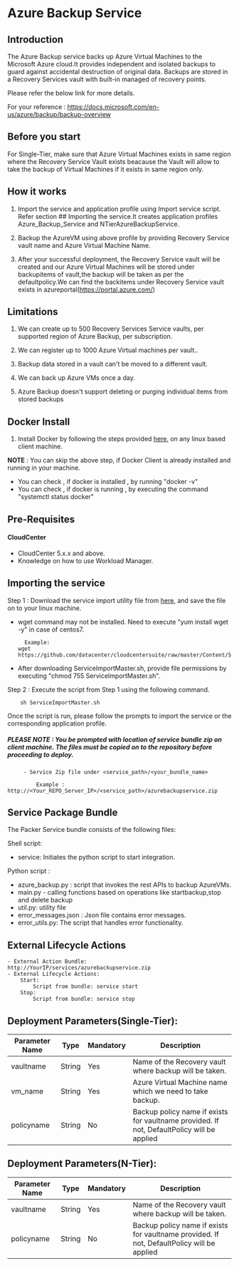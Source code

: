 # Azure Backup Service

   ## Introduction
   The Azure Backup service backs up Azure Virtual Machines to the Microsoft Azure cloud.It provides independent and isolated backups to 
   guard against accidental destruction of original data. Backups are stored in a Recovery Services vault with built-in managed of recovery points.
   
   Please refer the below link for more details.
   
   For your reference : https://docs.microsoft.com/en-us/azure/backup/backup-overview
	
## Before you start
 For Single-Tier, make sure that Azure Virtual Machines exists in same region where the Recovery Service Vault exists beacause the Vault 
 will allow to take the backup of Virtual Machines if it exists in same region only.
	
## How it works
   1. Import the service and application profile using Import service script. Refer 
   section ## Importing the service.It creates application profiles Azure_Backup_Service and NTierAzureBackupService.
   
   2. Backup the AzureVM  using above profile by providing Recovery Service vault name and Azure Virtual Machine Name.
   
   3. After your successful deployment, the Recovery Service vault will be created and our Azure Virtual Machines will 
   be stored under backupitems of vault,the backup will be taken as per the defaultpolicy.We can find the backitems under Recovery Service
   vault exists in azureportal(https://portal.azure.com/)
   
## Limitations
   1. We can create up to 500 Recovery Services Service
	  vaults, per supported region of Azure Backup, per subscription.
   
   2. We can register up to 1000 Azure Virtual machines per vault..
   
   3. Backup data stored in a vault can't be moved to a different vault.
   
   4. We can  back up Azure VMs once a day.
   
   5. Azure Backup doesn't support deleting or purging individual items from 
      stored backups
    
   ## Docker Install

1. Install Docker by following the steps provided [here](https://github.com/datacenter/cloudcentersuite/raw/master/Content/dockerimages/Steps%20for%20Installation%20of%20Docker%20CE%20on%20CentOS7_V2.docx), on any linux based client machine.

**NOTE** : You can skip the above step, if Docker Client is already installed and running in your machine. 
- You can check , if docker is installed , by running "docker -v"
- You can check , if docker is running , by executing the command "systemctl status docker"	
 	

## Pre-Requisites
#### CloudCenter
- CloudCenter 5.x.x and above.
- Knowledge on how to use Workload Manager. 
 

## Importing the service

Step 1 : Download the service import utility file  from [here](https://raw.githubusercontent.com/datacenter/cloudcentersuite/master/Content/Scripts/ServiceImportMaster.sh), and save the file on to your linux machine.
- wget command may not be installed. Need to execute "yum install wget -y" in case of centos7.

	    Example: 
      wget https://github.com/datacenter/cloudcentersuite/raw/master/Content/Scripts/ServiceImportMaster.sh
				
- After downloading ServiceImportMaster.sh, provide file permissions by executing "chmod 755 ServiceImportMaster.sh".

Step 2 : Execute the script from Step 1 using the following command.

        sh ServiceImportMaster.sh

Once the script is run, please follow the prompts to import the service or the corresponding application profile.

##### PLEASE NOTE : You be prompted with location of service bundle zip on client machine. The files must be copied on to the repository before proceeding to deploy.

         - Service Zip file under <service_path>/<your_bundle_name>
                    
             Example : http://<Your_REPO_Server_IP>/<service_path>/azurebackupservice.zip
			 

## Service Package Bundle

The Packer Service bundle consists of the following files:

Shell script:
 - service: Initiates the python script to start integration.

Python script :
 - azure_backup.py : script that invokes the rest APIs to backup AzureVMs. 
 - main.py - calling functions based on operations like startbackup,stop and delete backup
 - util.py: utility file
 - error_messages.json : Json file contains error messages.
 - error_utils.py: The script that handles error functionality.
  

## External Lifecycle Actions
    - External Action Bundle:   http://YourIP/services/azurebackupservice.zip
    - External Lifecycle Actions:
        Start:
            Script from bundle: service start
        Stop:
            Script from bundle: service stop


## Deployment Parameters(Single-Tier):
| Parameter Name| Type	 | Mandatory |Description |  
| ------ | ------ | ------ | ------   
| vaultname |	String | Yes | Name of the Recovery vault where backup will be taken. |
| vm_name | String | Yes | Azure Virtual Machine name which we need to take backup. | 
| policyname | String | No | Backup policy name if exists for vaultname provided. If not, DefaultPolicy will be applied |

## Deployment Parameters(N-Tier):
| Parameter Name| Type	 | Mandatory |Description |
| ------ | ------ | ------ | ------
| vaultname |	String | Yes | Name of the Recovery vault where backup will be taken. |
| policyname | String | No | Backup policy name if exists for vaultname provided. If not, DefaultPolicy will be applied |


